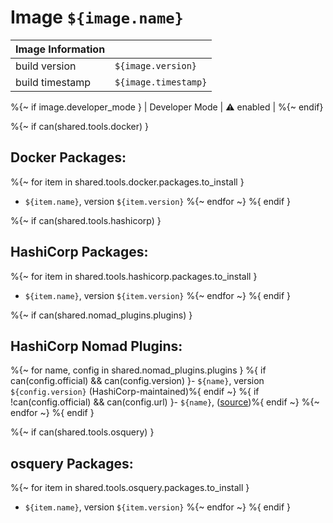 # Image `${image.name}`

| Image Information |                                    |
|-------------------|------------------------------------|
| build version     | `${image.version}`                  |
| build timestamp   | `${image.timestamp}`   |
%{~ if image.developer_mode }
| Developer Mode    | ⚠️ enabled                         |
%{~ endif}

<!-- TOC -->


%{~ if can(shared.tools.docker) }
## Docker Packages:

%{~ for item in shared.tools.docker.packages.to_install }
- `${item.name}`, version `${item.version}`
%{~ endfor ~}
%{ endif }

%{~ if can(shared.tools.hashicorp) }
## HashiCorp Packages:

%{~ for item in shared.tools.hashicorp.packages.to_install }
- `${item.name}`, version `${item.version}`
%{~ endfor ~}
%{ endif }

%{~ if can(shared.nomad_plugins.plugins) }
## HashiCorp Nomad Plugins:

%{~ for name, config in shared.nomad_plugins.plugins }
%{ if can(config.official) && can(config.version) }- `${name}`, version `${config.version}` (HashiCorp-maintained)%{ endif ~}
%{ if !can(config.official) && can(config.url) }- `${name}`, ([source](${config.url}))%{ endif ~}
%{~ endfor ~}
%{ endif }

%{~ if can(shared.tools.osquery) }
## osquery Packages:

%{~ for item in shared.tools.osquery.packages.to_install }
- `${item.name}`, version `${item.version}`
%{~ endfor ~}
%{ endif }
